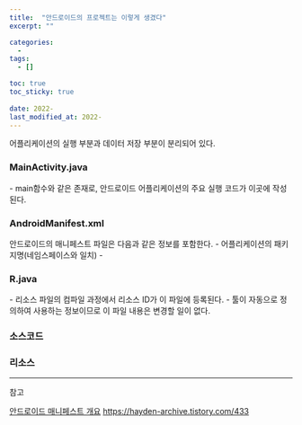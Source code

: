 ```yaml
---
title:  "안드로이드의 프로젝트는 이렇게 생겼다"
excerpt: ""

categories:
  - 
tags:
  - []

toc: true
toc_sticky: true
 
date: 2022-
last_modified_at: 2022-
---
```


어플리케이션의 실행 부분과 데이터 저장 부분이 분리되어 있다.

<h3>MainActivity.java</h3>
- main함수와 같은 존재로, 안드로이드 어플리케이션의 주요 실행 코드가 이곳에 작성된다.

<h3>AndroidManifest.xml</h3>
안드로이드의 매니페스트 파일은 다음과 같은 정보를 포함한다.
- 어플리케이션의 패키지명(네임스페이스와 일치)
-

<h3>R.java</h3>
- 리소스 파일의 컴파일 과정에서 리소스 ID가 이 파일에 등록된다.
- 툴이 자동으로 정의하여 사용하는 정보이므로 이 파일 내용은 변경할 일이 없다.



<h3>소스코드</h3>
<h3>리소스</h3>

---

참고

[안드로이드 매니페스트 개요](https://developer.android.com/guide/topics/manifest/manifest-intro?hl=ko)
https://hayden-archive.tistory.com/433